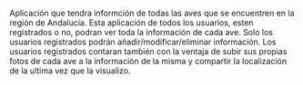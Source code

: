 Aplicación que tendra informción de todas las aves que se encuentren en la región de Andalucía. Esta aplicación de todos los usuarios, esten registrados o no, podran ver toda la información de cada ave. Solo los usuarios registrados podrán añadir/modificar/eliminar información. Los usuarios registrados contaran también con la ventaja de subir sus propias fotos de cada ave a la información de la misma y compartir la localización de la ultima vez que la visualizo.
